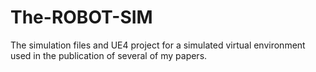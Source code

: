 # The-ROBOT-SIM
The simulation files and UE4 project for a simulated virtual environment used in the publication of several of my papers. 
